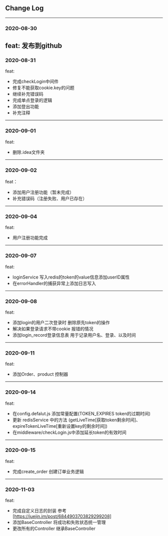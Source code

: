 ## Change Log
---
### 2020-08-30

feat: 发布到github
---
### 2020-08-31
feat: 
- 完成checkLogin中间件
- 修复不能获取cookie.key的问题
- 继续补充错误码
- 完成单点登录的逻辑
- 添加登出功能
- 补充注释
---

### 2020-09-01
feat:
- 删除.idea文件夹
---
### 2020-09-02

feat：
- 添加用户注册功能（暂未完成）
- 补充错误码（注册失败、用户已存在）
---
### 2020-09-04

feat:
- 用户注册功能完成
---
### 2020-09-07

feat:
- loginService 写入redis的token的value信息添加userID属性
- 在errorHandler的捕获异常上添加日志写入
---

### 2020-09-08

feat: 
- 添加login的用户二次登录时 删除原先token的操作
- 解决如果登录请求不带cookie 报错的情况
- 添加login_record登录信息表 用于记录用户名、登录、以及时间

---
### 2020-09-11

feat:
- 添加Order、product 控制器

---
### 2020-09-14

feat: 
- 在config.defalut.js 添加常量配置(TOKEN_EXPIRES token的过期时间)
- 更新 redisService 中的方法 (getLiveTime[获取token剩余时间]、expireTokenLiveTime[重新设置key的剩余时间])
- 在middleware/checkLogin.js中添加延长token的有效时间

---
### 2020-09-15

feat: 
- 完成create_order 创建订单业务逻辑

---
### 2020-11-03

feat: 
- 完成自定义日志的封装 参考 [https://juejin.im/post/6844903703829299208]
- 添加BaseController 将成功和失败状态统一管理
- 更改所有的Controller 继承BaseController
